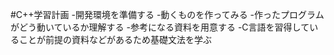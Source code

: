#C++学習計画
-開発環境を準備する
-動くものを作ってみる
-作ったプログラムがどう動いているか理解する
-参考になる資料を用意する
-C言語を習得していることが前提の資料などがあるため基礎文法を学ぶ
